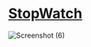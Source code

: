# [StopWatch](https://naman3305.github.io/StopWatch/)
![Screenshot (6)](https://user-images.githubusercontent.com/59595534/93191634-62859a00-f762-11ea-8486-3001c78f1984.png)
